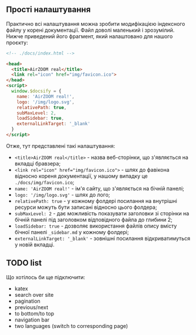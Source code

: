 ## Прості налаштування

Практично всі налаштування можна зробити модифікацією індексного файлу у корені документації. Файл доволі маленький і зрозумілий. Нижче приведений його фрагмент, який налаштовано для нашого проєкту:

```html
<!-- ./docs/index.html -->

<head>
  <title>AirZOOM real</title>
  <link rel="icon" href="img/favicon.ico">
</head>
<script>
  window.$docsify = {
    name: 'AirZOOM real!',
    logo: '/img/logo.svg',
    relativePath: true,
    subMaxLevel: 2,
    loadSidebar: true,
    externalLinkTarget: '_blank'
  }
</script>
```

Отже, тут представлені такі налаштування:

- `<title>AirZOOM real</title>` - назва веб-сторінки, що з'являється на вкладці бравзера;
- `<link rel="icon" href="img/favicon.ico">` - шлях до фавікона відносно кореня документації, у нашому випадку це `./docs/img/favicon.ico`;
- `name: 'AirZOOM real!'` - ім'я сайту, що з'являється на бічній панелі;
- `logo: '/img/logo.svg'` - шлях до лого;
- `relativePath: true` - у кожному фолдері посилання на внутрішні ресурси можуть бути записані відносно цього фолдера;
- `subMaxLevel: 2` - дає можливість показувати заголовки зі сторінки на бічній панелі під заголовком відповідного файла до глибини 2;
- `loadSidebar: true` - дозволяє використання файлів опису вмісту бічної панелі `_sidebar.md` у кожному фолдері;
- `externalLinkTarget: '_blank'` - зовнішні посилання відкриватимуться у новій вкладці.

## TODO list

Що хотілось би ще підключити:

- katex
- search over site
- pagination
- previous/next
- to bottom/to top
- navigation bar
- two languages (switch to corresponding page)
